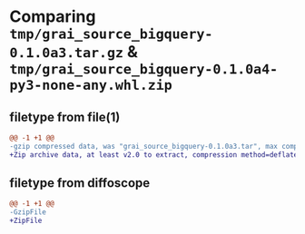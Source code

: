 # Comparing `tmp/grai_source_bigquery-0.1.0a3.tar.gz` & `tmp/grai_source_bigquery-0.1.0a4-py3-none-any.whl.zip`

## filetype from file(1)

```diff
@@ -1 +1 @@
-gzip compressed data, was "grai_source_bigquery-0.1.0a3.tar", max compression
+Zip archive data, at least v2.0 to extract, compression method=deflate
```

## filetype from diffoscope

```diff
@@ -1 +1 @@
-GzipFile
+ZipFile
```

